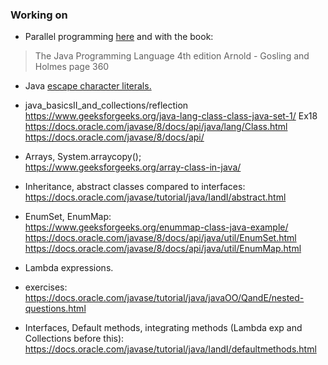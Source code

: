 ### Working on

- Parallel programming [here](https://docs.oracle.com/javase/tutorial/essential/concurrency/simple.html) and with the book:

> The Java Programming Language 4th edition Arnold - Gosling and Holmes page 360

- Java [escape character literals.](https://docs.oracle.com/javase/tutorial/java/nutsandbolts/datatypes.html)

- java_basicsII_and_collections/reflection <br>
https://www.geeksforgeeks.org/java-lang-class-class-java-set-1/ Ex18
https://docs.oracle.com/javase/8/docs/api/java/lang/Class.html
https://docs.oracle.com/javase/8/docs/api/

- Arrays, System.arraycopy(); <br>
https://www.geeksforgeeks.org/array-class-in-java/

- Inheritance, abstract classes compared to interfaces: <br>
https://docs.oracle.com/javase/tutorial/java/IandI/abstract.html

- EnumSet, EnumMap: <br>
https://www.geeksforgeeks.org/enummap-class-java-example/
https://docs.oracle.com/javase/8/docs/api/java/util/EnumSet.html
https://docs.oracle.com/javase/8/docs/api/java/util/EnumMap.html

- Lambda expressions.

- exercises: <br>
https://docs.oracle.com/javase/tutorial/java/javaOO/QandE/nested-questions.html

- Interfaces, Default methods, integrating methods
(Lambda exp and Collections before this):
 https://docs.oracle.com/javase/tutorial/java/IandI/defaultmethods.html
